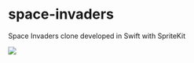# space-invaders
Space Invaders clone developed in Swift with SpriteKit

<p><img src="https://github.com/ArtCC/space-invaders/blob/main/screenshots/Space Invaders.gif"></p>
